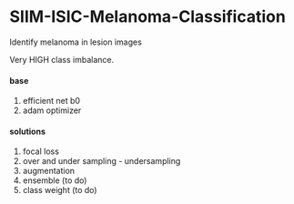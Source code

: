 # SIIM-ISIC-Melanoma-Classification
Identify melanoma in lesion images
  
Very HIGH class imbalance.  


#### base  
1. efficient net b0  
2. adam optimizer  


#### solutions  
1. focal loss  
2. over and under sampling - undersampling  
3. augmentation
4. ensemble (to do)
5. class weight (to do)
